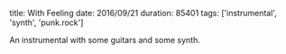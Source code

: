 title: With Feeling
date: 2016/09/21
duration: 85401
tags: ['instrumental', 'synth', 'punk.rock']

An instrumental with some guitars and some synth.
